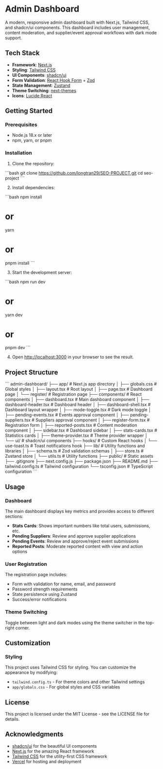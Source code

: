 # Admin Dashboard

A modern, responsive admin dashboard built with Next.js, Tailwind CSS, and shadcn/ui components. This dashboard includes user management, content moderation, and supplier/event approval workflows with dark mode support.

## Tech Stack

- **Framework**: [Next.js](https://nextjs.org/)
- **Styling**: [Tailwind CSS](https://tailwindcss.com/)
- **UI Components**: [shadcn/ui](https://ui.shadcn.com/)
- **Form Validation**: [React Hook Form](https://react-hook-form.com/) + [Zod](https://github.com/colinhacks/zod)
- **State Management**: [Zustand](https://github.com/pmndrs/zustand)
- **Theme Switching**: [next-themes](https://github.com/pacocoursey/next-themes)
- **Icons**: [Lucide React](https://lucide.dev/)

## Getting Started

### Prerequisites

- Node.js 18.x or later
- npm, yarn, or pnpm

### Installation

1. Clone the repository:

\`\`\`bash
git clone https://github.com/longtran29/SEO-PROJECT.git
cd seo-project
\`\`\`

2. Install dependencies:

\`\`\`bash
npm install
# or
yarn
# or
pnpm install
\`\`\`

3. Start the development server:

\`\`\`bash
npm run dev
# or
yarn dev
# or
pnpm dev
\`\`\`

4. Open [http://localhost:3000](http://localhost:3000) in your browser to see the result.

## Project Structure

\`\`\`
admin-dashboard/
├── app/                    # Next.js app directory
│   ├── globals.css         # Global styles
│   ├── layout.tsx          # Root layout
│   ├── page.tsx            # Dashboard page
│   └── register/           # Registration page
├── components/             # React components
│   ├── dashboard.tsx       # Main dashboard component
│   ├── dashboard-header.tsx # Dashboard header
│   ├── dashboard-shell.tsx # Dashboard layout wrapper
│   ├── mode-toggle.tsx     # Dark mode toggle
│   ├── pending-events.tsx  # Events approval component
│   ├── pending-suppliers.tsx # Suppliers approval component
│   ├── register-form.tsx   # Registration form
│   ├── reported-posts.tsx  # Content moderation component
│   ├── sidebar.tsx         # Dashboard sidebar
│   ├── stats-cards.tsx     # Statistics cards
│   ├── theme-provider.tsx  # Theme provider wrapper
│   └── ui/                 # shadcn/ui components
├── hooks/                  # Custom React hooks
│   └── use-toast.ts        # Toast notifications hook
├── lib/                    # Utility functions and libraries
│   ├── schema.ts           # Zod validation schemas
│   ├── store.ts            # Zustand store
│   └── utils.ts            # Utility functions
├── public/                 # Static assets
├── .gitignore
├── next.config.js
├── package.json
├── README.md
├── tailwind.config.ts      # Tailwind configuration
└── tsconfig.json           # TypeScript configuration
\`\`\`

## Usage

### Dashboard

The main dashboard displays key metrics and provides access to different sections:

- **Stats Cards**: Shows important numbers like total users, submissions, etc.
- **Pending Suppliers**: Review and approve supplier applications
- **Pending Events**: Review and approve/reject event submissions
- **Reported Posts**: Moderate reported content with view and action options

### User Registration

The registration page includes:

- Form with validation for name, email, and password
- Password strength requirements
- State persistence using Zustand
- Success/error notifications

### Theme Switching

Toggle between light and dark modes using the theme switcher in the top-right corner.

## Customization

### Styling

This project uses Tailwind CSS for styling. You can customize the appearance by modifying:

- `tailwind.config.ts` - For theme colors and other Tailwind settings
- `app/globals.css` - For global styles and CSS variables

## License

This project is licensed under the MIT License - see the LICENSE file for details.

## Acknowledgments

- [shadcn/ui](https://ui.shadcn.com/) for the beautiful UI components
- [Next.js](https://nextjs.org/) for the amazing React framework
- [Tailwind CSS](https://tailwindcss.com/) for the utility-first CSS framework
- [Vercel](https://vercel.com/) for hosting and deployment
